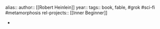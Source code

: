 alias::
author:: [[Robert Heinlein]]
year::
tags:: book, fable, #grok #sci-fi #metamorphosis
rel-projects:: [[Inner Beginner]]


-
